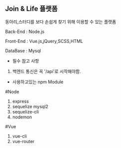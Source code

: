 ## Join & Life 플랫폼

동아리,스터디를 보다 손쉽게 찾기 위해 이용할 수 있는 플랫폼

Back-End : Node.js

Front-End  : Vue.js,jQuery,SCSS,HTML

DataBase : Mysql



- 필수 참고 사항
1. 백엔드 통신은 꼭 '/api'로 시작해야함.

- 사용하고있는 npm Module

#Node
1. express  
2. sequelize mysql2   
3. sequelize-cli 
4. nodemon
    


#Vue
1. vue-cli
2. vue-router
